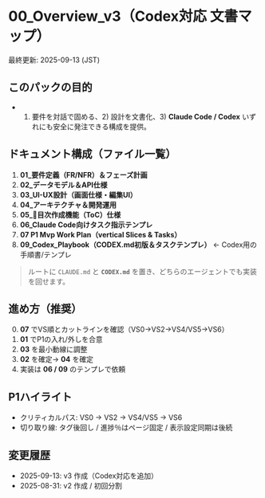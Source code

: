 # 00_Overview_v3（Codex対応 文書マップ）
最終更新: 2025-09-13 (JST)

## このパックの目的
- 1) 要件を対話で固める、2) 設計を文書化、3) **Claude Code / Codex** いずれにも安全に発注できる構成を提供。

## ドキュメント構成（ファイル一覧）
1. **01_要件定義（FR/NFR）＆フェーズ計画**
2. **02_データモデル＆API仕様**
3. **03_UI-UX設計（画面仕様・編集UI）**
4. **04_アーキテクチャ＆開発運用**
5. **05_📘目次作成機能（ToC）仕様**
6. **06_Claude Code向けタスク指示テンプレ**
7. **07 P1 Mvp Work Plan（vertical Slices & Tasks）**
8. **09_Codex_Playbook（CODEX.md初版＆タスクテンプレ）**  ← Codex用の手順書/テンプレ

> ルートに `CLAUDE.md` と **`CODEX.md`** を置き、どちらのエージェントでも実装を回せます。

## 進め方（推奨）
0. **07** でVS順とカットラインを確認（VS0→VS2→VS4/VS5→VS6）
1. **01** でP1の入れ/外しを合意
2. **03** を最小動線に調整
3. **02** を確定→ **04** を確定
4. 実装は **06 / 09** のテンプレで依頼

## P1ハイライト
- クリティカルパス: VS0 → VS2 → VS4/VS5 → VS6
- 切り取り線: タグ後回し / 進捗％はページ固定 / 表示設定同期は後続

## 変更履歴
- 2025-09-13: v3 作成（Codex対応を追加）
- 2025-08-31: v2 作成 / 初回分割


